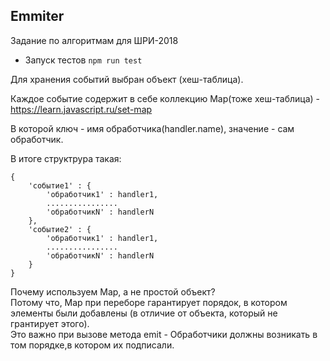 Emmiter
---------------------
Задание по алгоритмам для ШРИ-2018

* Запуск тестов
``` npm run test ```

Для хранения событий выбран объект (хеш-таблица).

Каждое событие содержит в себе коллекцию Map(тоже хеш-таблица) - https://learn.javascript.ru/set-map

В которой ключ - имя обработчика(handler.name), значение - сам обработчик.

В итоге структрура такая:
```
{
    'событие1' : {
        'обработчик1' : handler1,
        ................
        'обработчикN' : handlerN
    },
    'событие2' : {
        'обработчик1' : handler1,
        ................
        'обработчикN' : handlerN
    }
}
```
Почему используем Map, а не простой объект? <br/>
Потому что, Map при переборе гарантирует порядок,
в котором элементы были добавлены (в отличие от объекта, который не грантирует этого).<br/>
Это важно при вызове метода emit - Обработчики должны возникать в том порядке,в котором их подписали.<br/>

